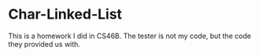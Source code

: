 # Char-Linked-List

This is a homework I did in CS46B. The tester is not my code, but the code they provided us with. 
